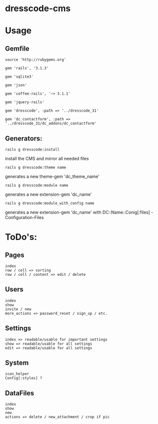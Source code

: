 # dresscode-cms

# Usage

## Gemfile
	
	source 'http://rubygems.org'
	
	gem 'rails', '3.1.3'
	
	gem 'sqlite3'
	
	gem 'json'
	
	gem 'coffee-rails', '~> 3.1.1'
	
	gem 'jquery-rails'
	
	gem 'dresscode', :path => '../dresscode_31'
	
	gem 'dc_contactform', :path => '../dresscode_31/dc_addons/dc_contactform'
	

## Generators:

	rails g dresscode:install
install the CMS and mirror all needed files
	
	
	rails g dresscode:theme name
generates a new theme-gem 'dc_theme_name'
	
	
	rails g dresscode:module name
generates a new extension-gem 'dc_name'
	
	
	rails g dresscode:module_with_config name
generates a new extension-gem 'dc_name' with DC::Name::Conig[:files] - Configuration-Files



# ToDo's:

## Pages
	index
	row / cell => sorting
	row / cell / content => edit / delete
## Users
	index
	show
	invite / new
	more_actions => password_reset / sign_up / etc.
## Settings
	index => readable/usable for important settings
	show => readable/usable for all settings
	edit => readable/usable for all settings
## System
	icon_helper
	Config[:styles] ?
## DataFiles
	index
	show
	new
	actions => delete / new_attachment / crop if pic